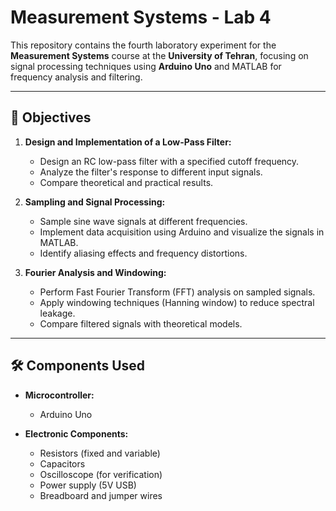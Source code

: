 # Measurement Systems - Lab 4

This repository contains the fourth laboratory experiment for the **Measurement Systems** course at the **University of Tehran**, focusing on signal processing techniques using **Arduino Uno** and MATLAB for frequency analysis and filtering.

---

## 📖 Objectives

1. **Design and Implementation of a Low-Pass Filter:**
   - Design an RC low-pass filter with a specified cutoff frequency.
   - Analyze the filter's response to different input signals.
   - Compare theoretical and practical results.

2. **Sampling and Signal Processing:**
   - Sample sine wave signals at different frequencies.
   - Implement data acquisition using Arduino and visualize the signals in MATLAB.
   - Identify aliasing effects and frequency distortions.

3. **Fourier Analysis and Windowing:**
   - Perform Fast Fourier Transform (FFT) analysis on sampled signals.
   - Apply windowing techniques (Hanning window) to reduce spectral leakage.
   - Compare filtered signals with theoretical models.

---

## 🛠️ Components Used

- **Microcontroller:**  
  - Arduino Uno  

- **Electronic Components:**  
  - Resistors (fixed and variable)  
  - Capacitors  
  - Oscilloscope (for verification)  
  - Power supply (5V USB)  
  - Breadboard and jumper wires  
